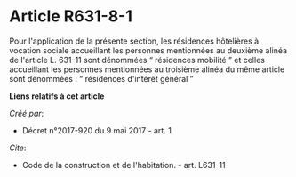 # Article R631-8-1

Pour l'application de la présente section, les résidences hôtelières à vocation sociale accueillant les personnes mentionnées
au deuxième alinéa de l'article L. 631-11 sont dénommées “ résidences mobilité ” et celles accueillant les personnes
mentionnées au troisième alinéa du même article sont dénommées : “ résidences d'intérêt général ”

**Liens relatifs à cet article**

_Créé par_:

  - Décret n°2017-920 du 9 mai 2017 - art. 1

_Cite_:

  - Code de la construction et de l'habitation. - art. L631-11
